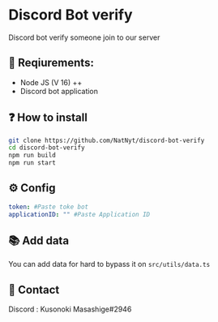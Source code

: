 # Discord Bot verify

Discord bot verify someone join to our server

## 📝 Reqiurements: 
* Node JS (V 16) ++ 
* Discord bot application
## ❓ How to install
```bash
git clone https://github.com/NatNyt/discord-bot-verify
cd discord-bot-verify
npm run build
npm run start
```
## ⚙ Config
```yaml
token: #Paste toke bot
applicationID: "" #Paste Application ID
```
## 📚 Add data
You can add data for hard to bypass it on `src/utils/data.ts`
## 📱 Contact
Discord : Kusonoki Masashige#2946